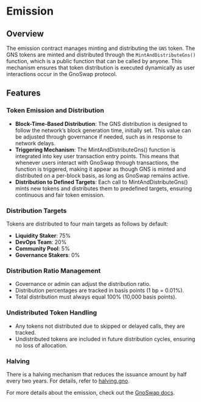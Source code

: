 # Emission

## Overview

The emission contract manages minting and distributing the `GNS` token. The GNS tokens are minted and distributed through the `MintAndDistributeGns()` function, which is a public function that can be called by anyone. This mechanism ensures that token distribution is executed dynamically as user interactions occur in the GnoSwap protocol.

## Features

### Token Emission and Distribution

- **Block-Time-Based Distribution**: The GNS distribution is designed to follow the network’s block generation time, initially set. This value can be adjusted through governance if needed, such as in response to network delays.
- **Triggering Mechanism**: The MintAndDistributeGns() function is integrated into key user transaction entry points. This means that whenever users interact with GnoSwap through transactions, the function is triggered, making it appear as though GNS is minted and distributed on a per-block basis, as long as GnoSwap remains active.
- **Distribution to Defined Targets**: Each call to MintAndDistributeGns() mints new tokens and distributes them to predefined targets, ensuring continuous and fair token emission.

### Distribution Targets

Tokens are distributed to four main targets as follows by default:

- **Liquidity Staker**: 75%
- **DevOps Team**: 20%
- **Community Pool**: 5%
- **Governance Stakers**: 0%

### Distribution Ratio Management

- Governance or admin can adjust the distribution ratio.
- Distribution percentages are tracked in basis points (1 bp = 0.01%).
- Total distribution must always equal 100% (10,000 basis points).

### Undistributed Token Handling

- Any tokens not distributed due to skipped or delayed calls, they are tracked.
- Undistributed tokens are included in future distribution cycles, ensuring no loss of allocation.

### Halving

There is a halving mechanism that reduces the issuance amount by half every two years. For details, refer to [halving.gno](../gns/halving.gno).

For more details about the emission, check out the [GnoSwap docs](https://docs.gnoswap.io/gnoswap-token/emission).
